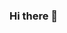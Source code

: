 ### Hi there 👋

<!--
**Frens1999/Frens1999** is a ✨ _special_ ✨ repository because its `README.md` (this file) appears on your GitHub profile.

Here are some ideas to get you started:

- 🔭 I’m currently working on my personal projects.
- 🌱 I’m currently learning Nest Js!
- 💬 Ask me about ...
- 📫 How to reach me: ...

-->
